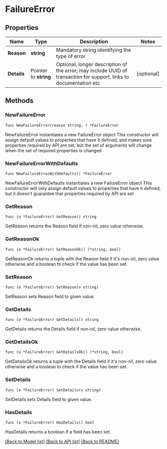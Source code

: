 # FailureError

## Properties

Name | Type | Description | Notes
------------ | ------------- | ------------- | -------------
**Reason** | **string** | Mandatory string identifying the type of error | 
**Details** | Pointer to **string** | Optional, longer description of the error; may include UUID of transaction for support, links to documentation etc | [optional] 

## Methods

### NewFailureError

`func NewFailureError(reason string, ) *FailureError`

NewFailureError instantiates a new FailureError object
This constructor will assign default values to properties that have it defined,
and makes sure properties required by API are set, but the set of arguments
will change when the set of required properties is changed

### NewFailureErrorWithDefaults

`func NewFailureErrorWithDefaults() *FailureError`

NewFailureErrorWithDefaults instantiates a new FailureError object
This constructor will only assign default values to properties that have it defined,
but it doesn't guarantee that properties required by API are set

### GetReason

`func (o *FailureError) GetReason() string`

GetReason returns the Reason field if non-nil, zero value otherwise.

### GetReasonOk

`func (o *FailureError) GetReasonOk() (*string, bool)`

GetReasonOk returns a tuple with the Reason field if it's non-nil, zero value otherwise
and a boolean to check if the value has been set.

### SetReason

`func (o *FailureError) SetReason(v string)`

SetReason sets Reason field to given value.


### GetDetails

`func (o *FailureError) GetDetails() string`

GetDetails returns the Details field if non-nil, zero value otherwise.

### GetDetailsOk

`func (o *FailureError) GetDetailsOk() (*string, bool)`

GetDetailsOk returns a tuple with the Details field if it's non-nil, zero value otherwise
and a boolean to check if the value has been set.

### SetDetails

`func (o *FailureError) SetDetails(v string)`

SetDetails sets Details field to given value.

### HasDetails

`func (o *FailureError) HasDetails() bool`

HasDetails returns a boolean if a field has been set.


[[Back to Model list]](../README.md#documentation-for-models) [[Back to API list]](../README.md#documentation-for-api-endpoints) [[Back to README]](../README.md)


